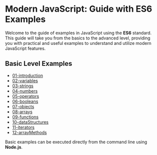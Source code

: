 # Modern JavaScript: Guide with ES6 Examples

Welcome to the guide of examples in JavaScript using the **ES6** standard. This guide will take you from the basics to the advanced level, providing you with practical and useful examples to understand and utilize modern JavaScript features.

## Basic Level Examples

- [01-introduction](01-introduction)
- [02-variables](02-variables)
- [03-strings](03-strings)
- [04-numbers](04-numbers)
- [05-operators](05-operators)
- [06-booleans](06-booleans)
- [07-objects](07-objects)
- [08-arrays](08-arrays)
- [09-functions](09-functions)
- [10-dataStructures](10-dataStructures)
- [11-iterators](11-iterators)
- [12-arrayMethods](12-arrayMethods)

Basic examples can be executed directly from the command line using **Node.js**.
